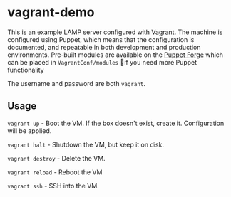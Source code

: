 vagrant-demo
============

This is an example LAMP server configured with Vagrant. The machine is configured using Puppet, which means that the configuration is documented, and repeatable in both development and production environments. Pre-built modules are available on the [Puppet Forge](http://forge.puppetlabs.com/) which can be placed in ``VagrantConf/modules`` if you need more Puppet functionality

The username and password are both ``vagrant``.

## Usage

``vagrant up`` - Boot the VM. If the box doesn't exist, create it. Configuration will be applied.

``vagrant halt`` - Shutdown the VM, but keep it on disk.

``vagrant destroy`` - Delete the VM.

``vagrant reload`` - Reboot the VM

``vagrant ssh`` - SSH into the VM.